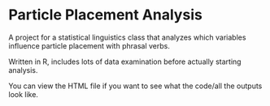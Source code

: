  # Particle Placement Analysis
 
 A project for a statistical linguistics class that analyzes which variables influence particle placement with phrasal verbs.  

Written in R, includes lots of data examination before actually starting analysis.  

You can view the HTML file if you want to see what the code/all the outputs look like.  

